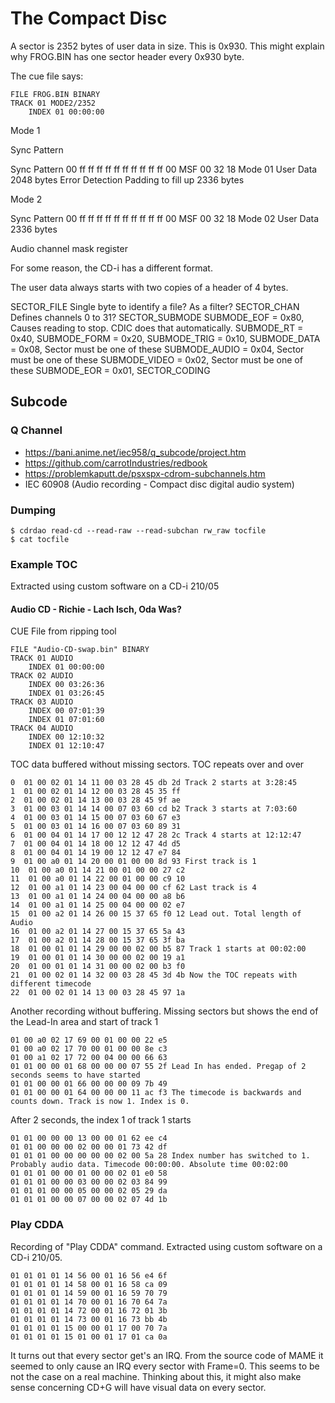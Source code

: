 # The Compact Disc

A sector is 2352 bytes of user data in size. This is 0x930.
This might explain why FROG.BIN has one sector header every 0x930 byte.

The cue file says:

    FILE FROG.BIN BINARY
    TRACK 01 MODE2/2352
        INDEX 01 00:00:00

Mode 1

Sync Pattern 

Sync Pattern    00 ff ff ff ff ff   ff ff ff ff ff 00
MSF             00 32 18
Mode            01
User Data       2048 bytes
Error Detection Padding to fill up 2336 bytes

Mode 2

Sync Pattern    00 ff ff ff ff ff   ff ff ff ff ff 00
MSF             00 32 18
Mode            02
User Data       2336 bytes

Audio channel mask register


For some reason, the CD-i has a different format.

The user data always starts with two copies of a header of 4 bytes.

SECTOR_FILE
    Single byte to identify a file? As a filter?
SECTOR_CHAN
    Defines channels 0 to 31?
SECTOR_SUBMODE
    SUBMODE_EOF        = 0x80,  Causes reading to stop. CDIC does that automatically.
    SUBMODE_RT         = 0x40,
    SUBMODE_FORM       = 0x20,
    SUBMODE_TRIG       = 0x10,
    SUBMODE_DATA       = 0x08,  Sector must be one of these
    SUBMODE_AUDIO      = 0x04,  Sector must be one of these
    SUBMODE_VIDEO      = 0x02,  Sector must be one of these
    SUBMODE_EOR        = 0x01,
SECTOR_CODING

## Subcode

### Q Channel

* https://bani.anime.net/iec958/q_subcode/project.htm
* https://github.com/carrotIndustries/redbook
* https://problemkaputt.de/psxspx-cdrom-subchannels.htm
* IEC 60908 (Audio recording - Compact disc digital audio system)

### Dumping

    $ cdrdao read-cd --read-raw --read-subchan rw_raw tocfile
    $ cat tocfile

### Example TOC

Extracted using custom software on a CD-i 210/05

#### Audio CD - Richie - Lach Isch, Oda Was?

CUE File from ripping tool

    FILE "Audio-CD-swap.bin" BINARY
    TRACK 01 AUDIO
        INDEX 01 00:00:00
    TRACK 02 AUDIO
        INDEX 00 03:26:36
        INDEX 01 03:26:45
    TRACK 03 AUDIO
        INDEX 00 07:01:39
        INDEX 01 07:01:60
    TRACK 04 AUDIO
        INDEX 00 12:10:32
        INDEX 01 12:10:47

TOC data buffered without missing sectors.
TOC repeats over and over

    0  01 00 02 01 14 11 00 03 28 45 db 2d Track 2 starts at 3:28:45
    1  01 00 02 01 14 12 00 03 28 45 35 ff
    2  01 00 02 01 14 13 00 03 28 45 9f ae
    3  01 00 03 01 14 14 00 07 03 60 cd b2 Track 3 starts at 7:03:60
    4  01 00 03 01 14 15 00 07 03 60 67 e3
    5  01 00 03 01 14 16 00 07 03 60 89 31
    6  01 00 04 01 14 17 00 12 12 47 28 2c Track 4 starts at 12:12:47
    7  01 00 04 01 14 18 00 12 12 47 4d d5
    8  01 00 04 01 14 19 00 12 12 47 e7 84
    9  01 00 a0 01 14 20 00 01 00 00 8d 93 First track is 1
    10  01 00 a0 01 14 21 00 01 00 00 27 c2
    11  01 00 a0 01 14 22 00 01 00 00 c9 10
    12  01 00 a1 01 14 23 00 04 00 00 cf 62 Last track is 4
    13  01 00 a1 01 14 24 00 04 00 00 a8 b6
    14  01 00 a1 01 14 25 00 04 00 00 02 e7
    15  01 00 a2 01 14 26 00 15 37 65 f0 12 Lead out. Total length of Audio
    16  01 00 a2 01 14 27 00 15 37 65 5a 43
    17  01 00 a2 01 14 28 00 15 37 65 3f ba
    18  01 00 01 01 14 29 00 00 02 00 b5 87 Track 1 starts at 00:02:00
    19  01 00 01 01 14 30 00 00 02 00 19 a1
    20  01 00 01 01 14 31 00 00 02 00 b3 f0
    21  01 00 02 01 14 32 00 03 28 45 3d 4b Now the TOC repeats with different timecode
    22  01 00 02 01 14 13 00 03 28 45 97 1a

Another recording without buffering. Missing sectors but shows the end of the Lead-In area
and start of track 1

    01 00 a0 02 17 69 00 01 00 00 22 e5
    01 00 a0 02 17 70 00 01 00 00 8e c3
    01 00 a1 02 17 72 00 04 00 00 66 63
    01 01 00 00 01 68 00 00 00 07 55 2f Lead In has ended. Pregap of 2 seconds seems to have started
    01 01 00 00 01 66 00 00 00 09 7b 49
    01 01 00 00 01 64 00 00 00 11 ac f3 The timecode is backwards and counts down. Track is now 1. Index is 0.

After 2 seconds, the index 1 of track 1 starts

    01 01 00 00 00 13 00 00 01 62 ee c4
    01 01 00 00 00 02 00 00 01 73 42 df
    01 01 01 00 00 00 00 00 02 00 5a 28 Index number has switched to 1. Probably audio data. Timecode 00:00:00. Absolute time 00:02:00
    01 01 01 00 00 01 00 00 02 01 e0 58
    01 01 01 00 00 03 00 00 02 03 84 99
    01 01 01 00 00 05 00 00 02 05 29 da
    01 01 01 00 00 07 00 00 02 07 4d 1b

### Play CDDA

Recording of "Play CDDA" command.
Extracted using custom software on a CD-i 210/05.

    01 01 01 01 14 56 00 01 16 56 e4 6f
    01 01 01 01 14 58 00 01 16 58 ca 09
    01 01 01 01 14 59 00 01 16 59 70 79
    01 01 01 01 14 70 00 01 16 70 64 7a
    01 01 01 01 14 72 00 01 16 72 01 3b
    01 01 01 01 14 73 00 01 16 73 bb 4b
    01 01 01 01 15 00 00 01 17 00 70 7a
    01 01 01 01 15 01 00 01 17 01 ca 0a

It turns out that every sector get's an IRQ. From the source code
of MAME it seemed to only cause an IRQ every sector with Frame=0.
This seems to be not the case on a real machine.
Thinking about this, it might also make sense concerning CD+G
will have visual data on every sector.

